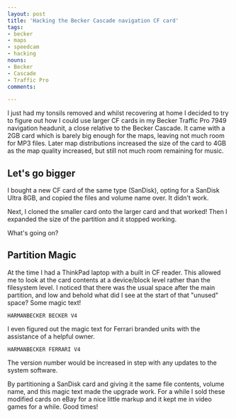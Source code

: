```yaml
---
layout: post
title: 'Hacking the Becker Cascade navigation CF card'
tags:
- becker
- maps
- speedcam
- hacking
nouns:
- Becker
- Cascade
- Traffic Pro
comments: 

---
```


I just had my tonsils removed and whilst recovering at home I decided to try to figure out how I could use larger CF cards in my Becker Traffic Pro 7949 navigation headunit, a close relative to the Becker Cascade. It came with a 2GB card which is barely big enough for the maps, leaving not much room for MP3 files. Later map distributions increased the size of the card to 4GB as the map quality increased, but still not much room remaining for music.

## Let's go bigger

I bought a new CF card of the same type (SanDisk), opting for a SanDisk Ultra 8GB, and copied the files and volume name over. It didn't work.

Next, I cloned the smaller card onto the larger card and that worked! Then I expanded the size of the partition and it stopped working. 

What's going on?

## Partition Magic

At the time I had a ThinkPad laptop with a built in CF reader. This allowed me to look at the card contents at a device/block level rather than the filesystem level. I noticed that there was the usual space after the main partition, and low and behold what did I see at the start of that "unused" space? Some magic text!

    HARMANBECKER BECKER V4

I even figured out the magic text for Ferrari branded units with the assistance of a helpful owner. 

    HARMANBECKER FERRARI V4

The version number would be increased in step with any updates to the system software.

By partitioning a SanDisk card and giving it the same file contents, volume name, and this magic text made the upgrade work. For a while I sold these modified cards on eBay for a nice little markup and it kept me in video games for a while. Good times!